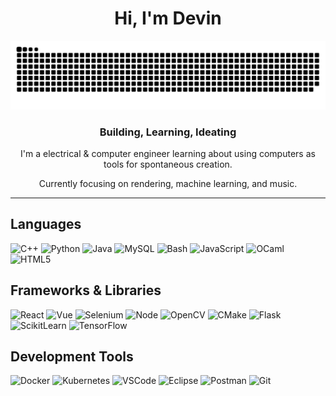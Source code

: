 <h1 align="center">Hi, I'm Devin</h1>

<!-- GitHub Snake -->
<div align="center">
  <picture>
    <source
      media="(prefers-color-scheme: light)"
      srcset="https://raw.githubusercontent.com/platane/snk/output/github-contribution-grid-snake.svg"
    />
    <source
      media="(prefers-color-scheme: dark)"
      srcset="https://raw.githubusercontent.com/platane/snk/output/github-contribution-grid-snake-dark.svg"
    />
    <img
      alt="github contribution grid snake"
      src="https://raw.githubusercontent.com/platane/snk/output/github-contribution-grid-snake.svg"
    />
  </picture>
</div>

<h3 align="center">Building, Learning, Ideating</h3>
<p align="center">I'm a electrical & computer engineer learning about using computers as tools for spontaneous creation.</p>
<p align="center">Currently focusing on rendering, machine learning, and music.</p>

<hr/>

## Languages
![C++](https://skillicons.dev/icons?i=cpp)
![Python](https://skillicons.dev/icons?i=python)
![Java](https://skillicons.dev/icons?i=java)
![MySQL](https://skillicons.dev/icons?i=mysql)
![Bash](https://skillicons.dev/icons?i=bash)
![JavaScript](https://skillicons.dev/icons?i=javascript)
![OCaml](https://skillicons.dev/icons?i=ocaml)
![HTML5](https://skillicons.dev/icons?i=html)

## Frameworks & Libraries
![React](https://skillicons.dev/icons?i=react)
![Vue](https://skillicons.dev/icons?i=vuejs)
![Selenium](https://skillicons.dev/icons?i=selenium)
![Node](https://skillicons.dev/icons?i=nodejs)
![OpenCV](https://skillicons.dev/icons?i=opencv)
![CMake](https://skillicons.dev/icons?i=cmake)
![Flask](https://skillicons.dev/icons?i=flask)
![ScikitLearn](https://skillicons.dev/icons?i=scikitlearn)
![TensorFlow](https://skillicons.dev/icons?i=tensorflow)

## Development Tools
![Docker](https://skillicons.dev/icons?i=docker)
![Kubernetes](https://skillicons.dev/icons?i=kubernetes)
![VSCode](https://skillicons.dev/icons?i=vscode)
![Eclipse](https://skillicons.dev/icons?i=eclipse)
![Postman](https://skillicons.dev/icons?i=postman)
![Git](https://skillicons.dev/icons?i=git)

<!-- GitHub Stats -->
<!--
<div align="center">
  <img
    src="https://github-readme-stats.vercel.app/api?username=1dagord&theme=dark&show_icons=true&count_private-true"
  />
</div>
-->
